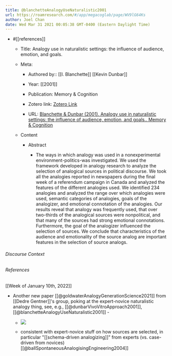 ```yaml
---
title: @blanchetteAnalogyUseNaturalistic2001
url: https://roamresearch.com/#/app/megacoglab/page/WV9lG64Ks
author: Joel Chan
date: Wed Mar 31 2021 00:05:38 GMT-0400 (Eastern Daylight Time)
---
```


- #[[references]]

    - Title: Analogy use in naturalistic settings: the influence of audience, emotion, and goals.

    - Meta:

        - Authored by:: [[I. Blanchette]] [[Kevin Dunbar]]

        - Year: [[2001]]

        - Publication: Memory & Cognition

        - Zotero link: [Zotero Link](zotero://select/items/1_4JQP7EE8)

        - URL: [Blanchette & Dunbar (2001). Analogy use in naturalistic settings: the influence of audience, emotion, and goals.. Memory & Cognition](undefined)

    - Content

        - Abstract

            - The ways in which analogy was used in a nonexperimental environment-politics-was investigated. We used the framework developed in analogy research to analyze the selection of analogical sources in political discourse. We took all the analogies reported in newspapers during the final week of a referendum campaign in Canada and analyzed the features of the different analogies used. We identified 234 analogies and analyzed the range over which analogies were used, semantic categories of analogies, goals of the analogizer, and emotional connotation of the analogies. Our results reveal that analogy was frequently used, that over two-thirds of the analogical sources were nonpolitical, and that many of the sources had strong emotional connotations. Furthermore, the goal of the analogizer influenced the selection of sources. We conclude that characteristics of the audience and emotionality of the source analog are important features in the selection of source analogs.

###### Discourse Context



###### References

[[Week of January 10th, 2022]]

- Another new paper [[@goldwaterAnalogyGenerationScience2021]] from [[Dedre Gentner]]'s group, poking at the expert-novice naturalistic analogy thing, see, e.g., [[@dunbarVivoVitroApproach2001]], [[@blanchetteAnalogyUseNaturalistic2001]] -

    - ![](https://firebasestorage.googleapis.com/v0/b/firescript-577a2.appspot.com/o/imgs%2Fapp%2Fmegacoglab%2FBlJSMhOmvH.png?alt=media&token=882aeed0-63d8-4a13-bdc1-79322964ab80)

    - consistent with expert-novice stuff on how sources are selected, in particular "[[schema-driven analogizing]]" from experts (vs. case-driven from novices) [[@ballSpontaneousAnalogisingEngineering2004]]
